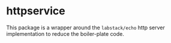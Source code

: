 # httpservice
This package is a wrapper around the `labstack/echo` http server implementation to reduce the boiler-plate code.

